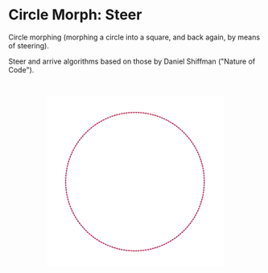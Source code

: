 # Circle Morph: Steer #

Circle morphing (morphing a circle into a square, and back again, by means of steering).

Steer and arrive algorithms based on those by Daniel Shiffman ("Nature of Code").

</br>
<p align="center">
 <img src="gif/animation.gif" width="350px"/>
</p>
